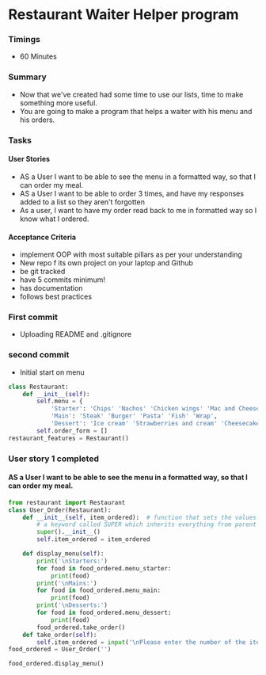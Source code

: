 # Restaurant Waiter Helper program
### Timings
- 60 Minutes

### Summary
- Now that we've created had some time to use our lists, time to make something more useful.
- You are going to make a program that helps a waiter with his menu and his orders.
### Tasks
#### User Stories
- AS a User I want to be able to see the menu in a formatted way, so that I can order my meal. 
- AS a User I want to be able to order 3 times, and have my responses added to a list so they aren't forgotten
- As a user, I want to have my order read back to me in formatted way so I know what I ordered.
#### Acceptance Criteria
- implement OOP with most suitable pillars as per your understanding
- New repo f its own project on your laptop and Github
- be git tracked
- have 5 commits minimum!
- has documentation
- follows best practices

### First commit
- Uploading README and .gitignore
### second commit
- Initial start on menu
```python
class Restaurant:
    def __init__(self):
        self.menu = {
            'Starter': 'Chips' 'Nachos' 'Chicken wings' 'Mac and Cheese' 'Salad',
            'Main': 'Steak' 'Burger' 'Pasta' 'Fish' 'Wrap',
            'Dessert': 'Ice cream' 'Strawberries and cream' 'Cheesecake' 'Fruit bowl',}
        self.order_form = []
restaurant_features = Restaurant()
```
### User story 1 completed
#### AS a User I want to be able to see the menu in a formatted way, so that I can order my meal. 
```python
from restaurant import Restaurant
class User_Order(Restaurant):
    def __init__(self, item_ordered):  # function that sets the values
        # a keyword called SUPER which inherits everything from parent class (Animal) at the time of initialisation of this class
        super().__init__()
        self.item_ordered = item_ordered

    def display_menu(self):
        print('\nStarters:')
        for food in food_ordered.menu_starter:
            print(food)
        print('\nMains:')
        for food in food_ordered.menu_main:
            print(food)
        print('\nDesserts:')
        for food in food_ordered.menu_dessert:
            print(food)
        food_ordered.take_order()
    def take_order(self):
        self.item_ordered = input('\nPlease enter the number of the item you would like to order: ')
food_ordered = User_Order('')

food_ordered.display_menu()
```
